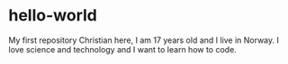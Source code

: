 # hello-world
My first repository
Christian here, I am 17 years old and I live in Norway. I love science and technology and I want to learn how to code. 
